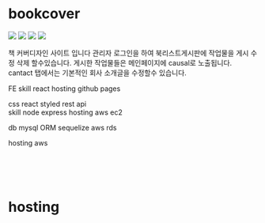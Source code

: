 # bookcover
<img src="https://img.shields.io/badge/-Node.js-339933?logo=Node.js&logoColor=white"/>
<img src="https://img.shields.io/badge/-React.js-61DAFB?logo=React&logoColor=white"/>
<img src="https://img.shields.io/badge/-Node.js-339933?logo=Node.js&logoColor=white"/>
<img src="https://img.shields.io/badge/-Node.js-339933?logo=Node.js&logoColor=white"/>


책 커버디자인 사이트 입니다
관리자 로그인을 하여 북리스트게시판에 작업물을 게시 수정 삭제 할수있습니다.
게시한 작업물들은 메인페이지에 causal로 노출됩니다.
cantact 탭에서는 기본적인 회사 소개글을 수정할수 있습니다.


FE 
  skill react
  hosting github pages

css react styled
rest api  
  skill node express
  hosting aws ec2
  
db 
  mysql ORM sequelize
  aws rds
  
  
hosting aws 






<br/>
<br/>
<br/>

# hosting
